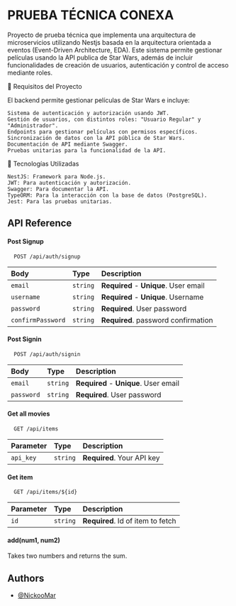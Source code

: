 
# PRUEBA TÉCNICA CONEXA

Proyecto de prueba técnica que implementa una arquitectura de microservicios utilizando Nestjs basada en la arquitectura orientada a eventos (Event-Driven Architecture, EDA). Este sistema permite gestionar películas usando la API publica de Star Wars, además de incluir funcionalidades de creación de usuarios, autenticación y control de acceso mediante roles.

📝 Requisitos del Proyecto

El backend permite gestionar películas de Star Wars e incluye:

    Sistema de autenticación y autorización usando JWT.
    Gestión de usuarios, con distintos roles: "Usuario Regular" y "Administrador".
    Endpoints para gestionar películas con permisos específicos.
    Sincronización de datos con la API pública de Star Wars.
    Documentación de API mediante Swagger.
    Pruebas unitarias para la funcionalidad de la API.

🚀 Tecnologías Utilizadas

    NestJS: Framework para Node.js.
    JWT: Para autenticación y autorización.
    Swagger: Para documentar la API.
    TypeORM: Para la interacción con la base de datos (PostgreSQL).
    Jest: Para las pruebas unitarias.
## API Reference

#### Post Signup

```http
  POST /api/auth/signup
```

| Body | Type     | Description                |
| :-------- | :------- | :------------------------- |
| `email` | `string` | **Required** - **Unique**. User email |
| `username` | `string` | **Required** - **Unique**. Username |
| `password` | `string` | **Required**. User password |
| `confirmPassword` | `string` | **Required**. password confirmation |


#### Post Signin

```http
  POST /api/auth/signin
```

| Body | Type     | Description                |
| :-------- | :------- | :------------------------- |
| `email` | `string` | **Required** - **Unique**. User email |
| `password` | `string` | **Required**. User password |



#### Get all movies

```http
  GET /api/items
```

| Parameter | Type     | Description                |
| :-------- | :------- | :------------------------- |
| `api_key` | `string` | **Required**. Your API key |

#### Get item

```http
  GET /api/items/${id}
```

| Parameter | Type     | Description                       |
| :-------- | :------- | :-------------------------------- |
| `id`      | `string` | **Required**. Id of item to fetch |

#### add(num1, num2)

Takes two numbers and returns the sum.


## Authors

- [@NickooMar](https://github.com/NickooMar)

